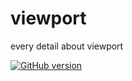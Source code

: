 viewport
========

every detail about viewport


[![GitHub version](https://badge.fury.io/gh/chetanraj%2Fviewport.svg)](https://badge.fury.io/gh/chetanraj%2Fviewport) 
